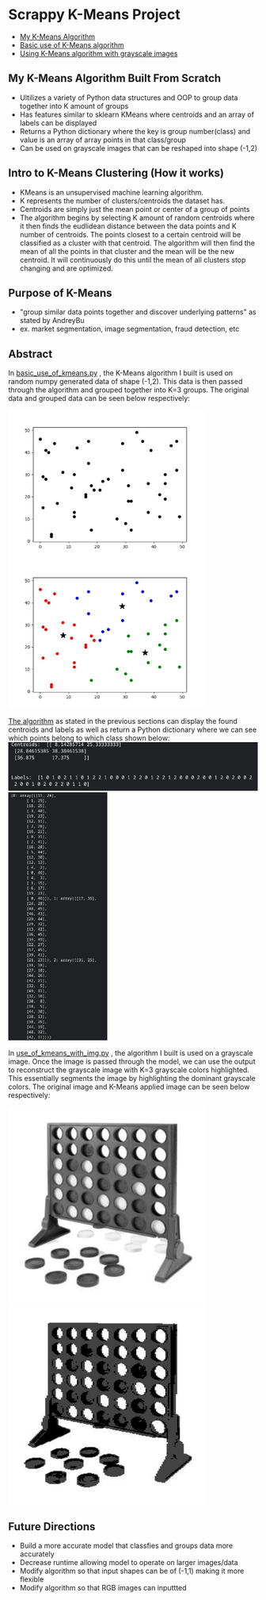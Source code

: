# Scrappy K-Means Project
- [My K-Means Algorithm](/trying_kmeans.py) 
- [Basic use of K-Means algorithm](/basic_use_of_kmeans.py)
- [Using K-Means algorithm with grayscale images](/use_of_kmeans_with_img.py)

## My K-Means Algorithm Built From Scratch
- Ultilizes a variety of Python data structures and OOP to group data together into K amount of groups
- Has features similar to sklearn KMeans where centroids and an array of labels can be displayed 
- Returns a Python dictionary where the key is group number(class) and value is an array of array points in that class/group
- Can be used on grayscale images that can be reshaped into shape (-1,2)

## Intro to K-Means Clustering (How it works)
- KMeans is an unsupervised machine learning algorithm. 
- K represents the number of clusters/centroids the dataset has. 
- Centroids are simply just the mean point or center of a group of points
- The algorithm begins by selecting K amount of random centroids where it then finds the eudlidean distance between the data points and K number of centroids. The points closest to a certain centroid will be classified as a cluster with that centroid. The algorithm will then find the mean of all the points in that cluster and the mean will be the new centroid. It will continuously do this until the mean of all clusters stop changing and are optimized.  

## Purpose of K-Means
- "group similar data points together and discover underlying patterns" as stated by AndreyBu 
- ex. market segmentation, image segmentation, fraud detection, etc 

## Abstract
In [basic_use_of_kmeans.py](/basic_use_of_kmeans.py) , the K-Means algorithm I built is used on random numpy generated data of shape (-1,2). This data is then passed through the algorithm and grouped together into K=3 groups. The original data and grouped data can be seen below respectively:
<p float="left">
  <img src="/images/original_data.jpg" width="400" />
  <img src="/images/kmeans_of_data.jpg" width="400" /> 
</p>

[The algorithm](/trying_kmeans.py) as stated in the previous sections can display the found centroids and labels as well as return a Python dictionary where we can see which points belong to which class shown below:
<img src="/images/centroids_labels.png" />
<img src="/images/dict_output.png" height="500"/> 
<!--
<p float="left">
  <img src="/images/centroids_labels.png" width="600"/>
  <img src="/images/dict_output.png" height="500"/> 
</p>
-->
In [use_of_kmeans_with_img.py](/use_of_kmeans_with_img.py) , the algorithm I built is used on a grayscale image. Once the image is passed through the model, we can use the output to reconstruct the grayscale image with K=3 grayscale colors highlighted. This essentially segments the image by highlighting the dominant grayscale colors. The original image and K-Means applied image can be seen below respectively:
<p float="left">
  <img src="/images/gray-connect_4.jpg" width="400" />
  <img src="/images/kmeans-connect_4.jpg" width="400" /> 
</p>

<!--
Syntax for displaying an image:
<img src="/images/readme1.png" width="1000" height="400">
-->
## Future Directions
- Build a more accurate model that classfies and groups data more accurately
- Decrease runtime allowing model to operate on larger images/data
- Modify algorithm so that input shapes can be of (-1,1) making it more flexible
- Modify algorithm so that RGB images can inputtted 
